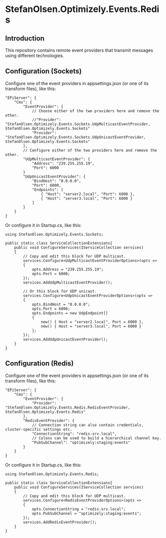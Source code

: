 # StefanOlsen.Optimizely.Events.Redis

## Introduction
This repository contains remote event providers that transmit messages using different technologies.

## Configuration (Sockets)
Configure one of the event providers in appsettings.json (or one of its transform files), like this:
```
"EPiServer": {
    "Cms": {
        "EventProvider": {
            // Choose either of the two providers here and remove the other.
            //"Provider": "StefanOlsen.Optimizely.Events.Sockets.UdpMulticastEventProvider, StefanOlsen.Optimizely.Events.Sockets"
            "Provider": "StefanOlsen.Optimizely.Events.Sockets.UdpUnicastEventProvider, StefanOlsen.Optimizely.Events.Sockets"
        },
        // Configure either of the two providers here and remove the other.
        "UdpMulticastEventProvider": {
            "Address": "239.255.255.19",
            "Port": 6000
        }
        "UdpUnicastEventProvider": {
            "BindHost": "0.0.0.0",
            "Port": 6000,
            "Endpoints": [
                { "Host": "server2.local", "Port": 6000 },
                { "Host": "server3.local", "Port": 6000 }
            ]
        }
    }
}
```

Or configure it in Startup.cs, like this:
```
using StefanOlsen.Optimizely.Events.Sockets;

public static class ServiceCollectionExtensions{
    public void ConfigureServices(IServiceCollection services)
    {
        // Copy and edit this block for UDP multicast.
        services.Configure<UdpMulticastEventProviderOptions>(opts =>
        {
            opts.Address = "239.255.255.19";
            opts.Port = 6000;
        });
        services.AddUdpMulticastEventProvider();
        
        // Or this block for UDP unicast.
        services.Configure<UdpUnicastEventProviderOptions>(opts =>
        {
            opts.BindHost = "0.0.0.0";
            opts.Port = 6000;
            opts.Endpoints = new UdpEndpoint[]
            {
                new() { Host = "server2.local", Port = 6000 },
                new() { Host = "server3.local", Port = 6000 }
            };
        });
        services.AddUdpUnicastEventProvider();
    }
}
```

## Configuration (Redis)
Configure one of the event providers in appsettings.json (or one of its transform files), like this:
```
"EPiServer": {
    "Cms": {
        "EventProvider": {
            "Provider": "StefanOlsen.Optimizely.Events.Redis.RedisEventProvider, StefanOlsen.Optimizely.Events.Redis"
        },
        "RedisEventProvider": {
            // Connection string can also contain credentials, cluster-specific settings etc.
            "ConnectionString": "redis-srv.local",
            // Colons can be used to build a hierarchical channel key.
            "PubSubChannel": "optimizely:staging:events"
        }
    }
}
```

Or configure it in Startup.cs, like this:
```
using StefanOlsen.Optimizely.Events.Redis;

public static class ServiceCollectionExtensions{
    public void ConfigureServices(IServiceCollection services)
    {
        // Copy and edit this block for UDP multicast.
        services.Configure<RedisEventProviderOptions>(opts =>
        {
            opts.ConnectionString = "redis-srv.local";
            opts.PubSubChannel = "optimizely:staging:events";
        });
        services.AddRedisEventProvider();
    }
}
```